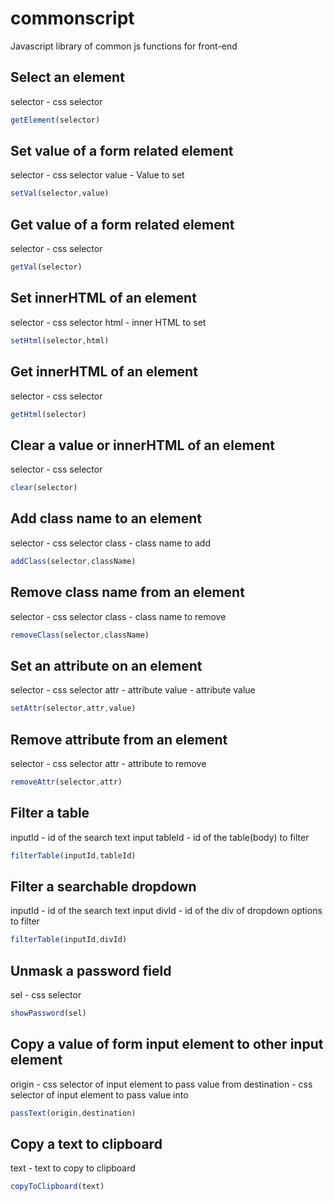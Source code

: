 # commonscript
Javascript library of common js functions for front-end

## Select an element
selector - css selector
```javascript
getElement(selector)
```

## Set value of a form related element
selector - css selector
value - Value to set
```javascript
setVal(selector,value)
```

## Get value of a form related element
selector - css selector
```javascript
getVal(selector)
```

## Set innerHTML of an element
selector - css selector
html - inner HTML to set
```javascript
setHtml(selector,html)
```

## Get innerHTML of an element
selector - css selector
```javascript
getHtml(selector)
```

## Clear a value or innerHTML of an element
selector - css selector
```javascript
clear(selector)
```

## Add class name to an element
selector - css selector
class - class name to add
```javascript
addClass(selector,className)
```

## Remove class name from an element
selector - css selector
class - class name to remove
```javascript
removeClass(selector,className)
```

## Set an attribute on an element
selector - css selector
attr - attribute
value - attribute value
```javascript
setAttr(selector,attr,value)
```

## Remove attribute from an element
selector - css selector
attr - attribute to remove
```javascript
removeAttr(selector,attr)
```

## Filter a table
inputId - id of the search text input
tableId - id of the table(body) to filter
```javascript
filterTable(inputId,tableId)
```

## Filter a searchable dropdown
inputId - id of the search text input
divId - id of the div of dropdown options to filter
```javascript
filterTable(inputId,divId)
```

## Unmask a password field
sel - css selector
```javascript
showPassword(sel)
```

## Copy a value of form input element to other input element
origin - css selector of input element to pass value from
destination - css selector of input element to pass value into
```javascript
passText(origin,destination)
```

## Copy a text to clipboard
text - text to copy to clipboard
```javascript
copyToClipboard(text)
```



